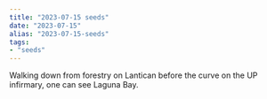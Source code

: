 ```yaml
---
title: "2023-07-15 seeds"
date: "2023-07-15"
alias: "2023-07-15-seeds"
tags:
- "seeds"
---
```


Walking down from forestry on Lantican before the curve on the UP infirmary, one can see Laguna Bay.